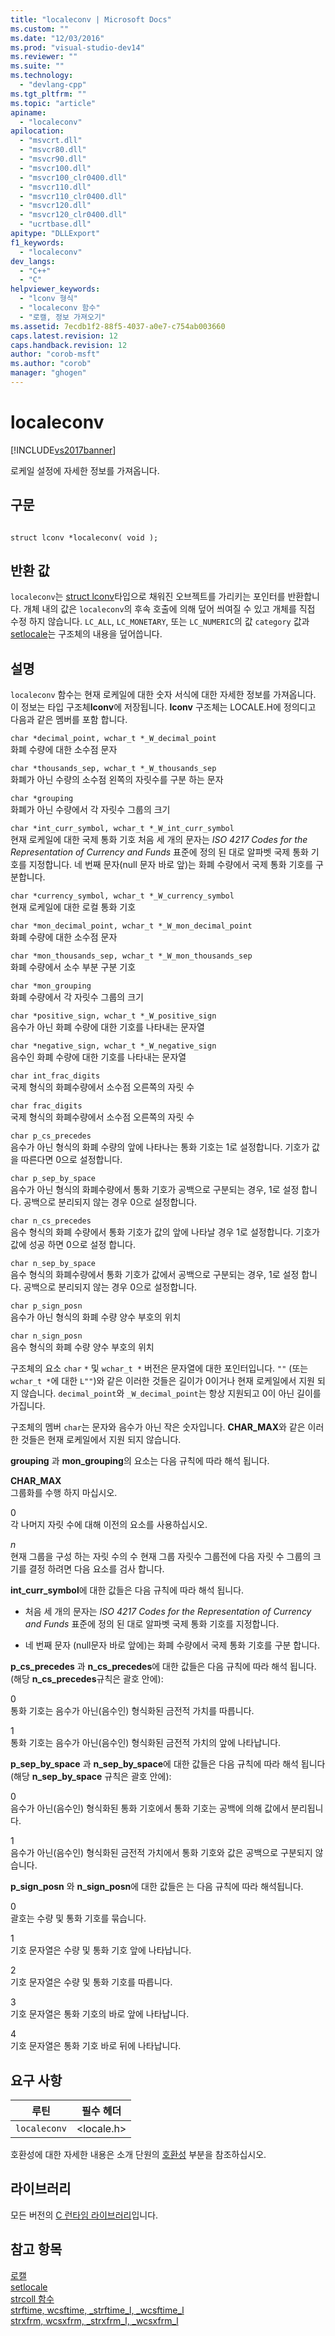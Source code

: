 ```yaml
---
title: "localeconv | Microsoft Docs"
ms.custom: ""
ms.date: "12/03/2016"
ms.prod: "visual-studio-dev14"
ms.reviewer: ""
ms.suite: ""
ms.technology: 
  - "devlang-cpp"
ms.tgt_pltfrm: ""
ms.topic: "article"
apiname: 
  - "localeconv"
apilocation: 
  - "msvcrt.dll"
  - "msvcr80.dll"
  - "msvcr90.dll"
  - "msvcr100.dll"
  - "msvcr100_clr0400.dll"
  - "msvcr110.dll"
  - "msvcr110_clr0400.dll"
  - "msvcr120.dll"
  - "msvcr120_clr0400.dll"
  - "ucrtbase.dll"
apitype: "DLLExport"
f1_keywords: 
  - "localeconv"
dev_langs: 
  - "C++"
  - "C"
helpviewer_keywords: 
  - "lconv 형식"
  - "localeconv 함수"
  - "로캘, 정보 가져오기"
ms.assetid: 7ecdb1f2-88f5-4037-a0e7-c754ab003660
caps.latest.revision: 12
caps.handback.revision: 12
author: "corob-msft"
ms.author: "corob"
manager: "ghogen"
---
```

# localeconv
[!INCLUDE[vs2017banner](../../assembler/inline/includes/vs2017banner.md)]

로케일 설정에 자세한 정보를 가져옵니다.  
  
## 구문  
  
```  
  
struct lconv *localeconv( void );  
```  
  
## 반환 값  
 `localeconv`는 [struct lconv](../../c-runtime-library/standard-types.md)타입으로 채워진 오브젝트를 가리키는 포인터를 반환합니다.  개체 내의 값은 `localeconv`의 후속 호출에 의해 덮어 씌여질 수 있고 개체를 직접 수정 하지 않습니다.  `LC_ALL`, `LC_MONETARY`, 또는 `LC_NUMERIC`의 값 `category` 값과 [setlocale](../../c-runtime-library/reference/setlocale-wsetlocale.md)는 구조체의 내용을 덮어씁니다.  
  
## 설명  
 `localeconv` 함수는 현재 로케일에 대한 숫자 서식에 대한 자세한 정보를 가져옵니다.  이 정보는 타입 구조체**lconv**에 저장됩니다.  **lconv** 구조체는 LOCALE.H에 정의디고 다음과 같은 멤버를 포함 합니다.  
  
 `char *decimal_point, wchar_t *_W_decimal_point`  
 화폐 수량에 대한 소수점 문자  
  
 `char *thousands_sep, wchar_t *_W_thousands_sep`  
 화폐가 아닌 수량의 소수점 왼쪽의 자릿수를 구분 하는 문자  
  
 `char *grouping`  
 화폐가 아닌 수량에서 각 자릿수 그룹의 크기  
  
 `char *int_curr_symbol, wchar_t *_W_int_curr_symbol`  
 현재 로케일에 대한 국제 통화 기호  처음 세 개의 문자는 *ISO 4217 Codes for the Representation of Currency and Funds* 표준에 정의 된 대로 알파벳 국제 통화 기호를 지정합니다.  네 번째 문자\(null 문자 바로 앞\)는 화폐 수량에서 국제 통화 기호를 구분합니다.  
  
 `char *currency_symbol, wchar_t *_W_currency_symbol`  
 현재 로케일에 대한 로컬 통화 기호  
  
 `char *mon_decimal_point, wchar_t *_W_mon_decimal_point`  
 화폐 수량에 대한 소수점 문자  
  
 `char *mon_thousands_sep, wchar_t *_W_mon_thousands_sep`  
 화폐 수량에서 소수 부분 구분 기호  
  
 `char *mon_grouping`  
 화폐 수량에서 각 자릿수 그룹의 크기  
  
 `char *positive_sign, wchar_t *_W_positive_sign`  
 음수가 아닌 화폐 수량에 대한 기호를 나타내는 문자열  
  
 `char *negative_sign, wchar_t *_W_negative_sign`  
 음수인 화폐 수량에 대한 기호를 나타내는 문자열  
  
 `char int_frac_digits`  
 국제 형식의 화폐수량에서 소수점 오른쪽의 자릿 수  
  
 `char frac_digits`  
 국제 형식의 화폐수량에서 소수점 오른쪽의 자릿 수  
  
 `char p_cs_precedes`  
 음수가 아닌 형식의 화폐 수량의 앞에 나타나는 통화 기호는 1로 설정합니다.  기호가 값을 따른다면 0으로 설정합니다.  
  
 `char p_sep_by_space`  
 음수가 아닌 형식의 화폐수량에서 통화 기호가 공백으로 구분되는 경우, 1로 설정 합니다.  공백으로 분리되지 않는 경우 0으로 설정합니다.  
  
 `char n_cs_precedes`  
 음수 형식의 화폐 수량에서 통화 기호가 값의 앞에 나타날 경우 1로 설정합니다.  기호가 값에 성공 하면 0으로 설정 합니다.  
  
 `char n_sep_by_space`  
 음수 형식의 화폐수량에서 통화 기호가 값에서 공백으로 구분되는 경우, 1로 설정 합니다.  공백으로 분리되지 않는 경우 0으로 설정합니다.  
  
 `char p_sign_posn`  
 음수가 아닌 형식의 화폐 수량 양수 부호의 위치  
  
 `char n_sign_posn`  
 음수 형식의 화폐 수량 양수 부호의 위치  
  
 구조체의 요소 `char` `*` 및 `wchar_t *` 버전은 문자열에 대한 포인터입니다.  `""` \(또는 `wchar_t *`에 대한 `L""`\)와 같은 이러한 것들은 길이가 0이거나 현재 로케일에서 지원 되지 않습니다.  `decimal_point`와 `_W_decimal_point`는 항상 지원되고 0이 아닌 길이를 가집니다.  
  
 구조체의 멤버 `char`는 문자와 음수가 아닌 작은 숫자입니다.  **CHAR\_MAX**와 같은 이러한 것들은 현재 로케일에서 지원 되지 않습니다.  
  
 **grouping** 과 **mon\_grouping**의 요소는 다음 규칙에 따라 해석 됩니다.  
  
 **CHAR\_MAX**  
 그룹화를 수행 하지 마십시오.  
  
 0  
 각 나머지 자릿 수에 대해 이전의 요소를 사용하십시오.  
  
 *n*  
 현재 그룹을 구성 하는 자릿 수의 수  현재 그룹 자릿수 그룹전에 다음 자릿 수 그룹의 크기를 결정 하려면 다음 요소를 검사 합니다.  
  
 **int\_curr\_symbol**에 대한 값들은 다음 규칙에 따라 해석 됩니다.  
  
-   처음 세 개의 문자는 *ISO 4217 Codes for the Representation of Currency and Funds* 표준에 정의 된 대로 알파벳 국제 통화 기호를 지정합니다.  
  
-   네 번째 문자 \(null문자 바로 앞에\)는 화폐 수량에서 국제 통화 기호를 구분 합니다.  
  
 **p\_cs\_precedes** 과 **n\_cs\_precedes**에 대한 값들은 다음 규칙에 따라 해석 됩니다.\(해당 **n\_cs\_precedes**규칙은 괄호 안에\):  
  
 0  
 통화 기호는 음수가 아닌\(음수인\) 형식화된 금전적 가치를 따릅니다.  
  
 1  
 통화 기호는 음수가 아닌\(음수인\) 형식화된 금전적 가치의 앞에 나타납니다.  
  
 **p\_sep\_by\_space** 과 **n\_sep\_by\_space**에 대한 값들은 다음 규칙에 따라 해석 됩니다 \(해당 **n\_sep\_by\_space** 규칙은 괄호 안에\):  
  
 0  
 음수가 아닌\(음수인\) 형식화된 통화 기호에서 통화 기호는 공백에 의해 값에서 분리됩니다.  
  
 1  
 음수가 아닌\(음수인\) 형식화된 금전적 가치에서 통화 기호와 값은 공백으로 구분되지 않습니다.  
  
 **p\_sign\_posn** 와 **n\_sign\_posn**에 대한 값들은 는 다음 규칙에 따라 해석됩니다.  
  
 0  
 괄호는 수량 및 통화 기호를 묶습니다.  
  
 1  
 기호 문자열은 수량 및 통화 기호 앞에 나타납니다.  
  
 2  
 기호 문자열은 수량 및 통화 기호를 따릅니다.  
  
 3  
 기호 문자열은 통화 기호의 바로 앞에 나타납니다.  
  
 4  
 기호 문자열은 통화 기호 바로 뒤에 나타납니다.  
  
## 요구 사항  
  
|루틴|필수 헤더|  
|--------|-----------|  
|`localeconv`|\<locale.h\>|  
  
 호환성에 대한 자세한 내용은 소개 단원의 [호환성](../../c-runtime-library/compatibility.md) 부분을 참조하십시오.  
  
## 라이브러리  
 모든 버전의 [C 런타임 라이브러리](../../c-runtime-library/crt-library-features.md)입니다.  
  
## 참고 항목  
 [로캘](../../c-runtime-library/locale.md)   
 [setlocale](../../preprocessor/setlocale.md)   
 [strcoll 함수](../../c-runtime-library/strcoll-functions.md)   
 [strftime, wcsftime, \_strftime\_l, \_wcsftime\_l](../../c-runtime-library/reference/strftime-wcsftime-strftime-l-wcsftime-l.md)   
 [strxfrm, wcsxfrm, \_strxfrm\_l, \_wcsxfrm\_l](../../c-runtime-library/reference/strxfrm-wcsxfrm-strxfrm-l-wcsxfrm-l.md)